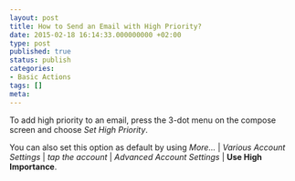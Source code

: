 ```yaml
---
layout: post
title: How to Send an Email with High Priority?
date: 2015-02-18 16:14:33.000000000 +02:00
type: post
published: true
status: publish
categories:
- Basic Actions
tags: []
meta:
---
```


To add high priority to an email, press the 3-dot menu on the compose screen and choose *Set High Priority*.

You can also set this option as default by using *More...* \| *Various Account Settings* \| *tap the account* \| *Advanced Account Settings* \| **Use High Importance**.